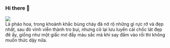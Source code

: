 ### Hi there 👋
<div>
<div>
<img src="https://i.pinimg.com/564x/5c/79/0d/5c790d8a8aa912b7e511156ce3420924.jpg"/>
</div>
<div>
Là pháo hoa, trong khoảnh khắc bùng cháy đã nở rộ những gì rực rỡ và đẹp nhất, sau đó vĩnh viễn thành tro bụi, nhưng cô lại lưu luyến cái chốc lát đẹp đẽ ấy, giống như một giấc mơ đầy màu sắc mà khi say đắm vào rồi thì không muốn thức dậy nữa.
</div>
</div>
